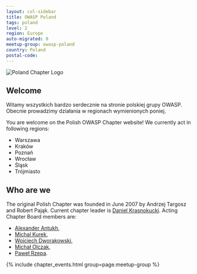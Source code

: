 ```yaml
---
layout: col-sidebar
title: OWASP Poland
tags: poland
level: 2
region: Europe
auto-migrated: 0
meetup-group: owasp-poland
country: Poland
postal-code: 
---
```



<!-- Standard Chapter Page Template
This is an example of a Project or Chapter page.
Please change these items to indicate the actual information you wish to present. In addition to this information, the 'front-matter' above the text should be modified to reflect your actual information.  An explanation of each of the front-matter items is below:

{front matter for this file}

```
- layout: This is the layout used by project and chapter pages.  You should leave this value as col-sidebar
- title: This is the title of your project or chapter page, usually the name.  For example, OWASP Zed Attack Proxy or OWASP Baltimore
- tags: This is a space-delimited list of tags you associate with your project or chapter.  If you are using tabs, at least one of these tags should be unique in order to be used in the tabs files (an example tab is included in this repo) 
- region: This is the region you are in according to our data
```

{copy for this file (index.md)}
Replace the text above the commented area with your information in the format below:
```
-->

![Poland Chapter Logo](assets/images/OWASP_Poland_logo.png)

## Welcome

Witamy wszystkich bardzo serdecznie na stronie polskiej grupy OWASP. Obecnie prowadzimy działania w regionach wymienionych poniej.

You are welcome on the Polish OWASP Chapter website!
We currently act in following regions:

* Warszawa
* Kraków
* Poznań
* Wrocław
* Śląsk
* Trójmiasto

## Who are we

The original Polish Chapter was founded in June 2007 by Andrzej Targosz and Robert Pająk.
Current chapter leader is [Daniel Krasnokucki](mailto:daniel.krasnokucki@owasp.org).
Acting Chapter Board members are:

* [Alexander Antukh](mailto:alexander.antukh@owasp.org),
* [Michal Kurek](mailto:michal.kurek@owasp.org),
* [Wojciech Dworakowski](mailto:wojciech.dworakowski@owasp.org),
* [Michał Olczak](mailto:michal.olczak@obserwatorium.biz),
* [Paweł Rzepa](mailto:pawel.rzepa@owasp.org).

{% include chapter_events.html group=page.meetup-group %}

<!--
## Participation
The Open Web Application Security Project (OWASP) is a nonprofit foundation that works to improve the security of software. All of our projects ,tools, documents, forums, and chapters are free and open to anyone interested in improving application security. 

Chapters are led by local leaders in accordance with the [Chapter Leader Handbook](/www-policy/rules-of-procedure/chapter-handbook). Financial contributions should only be made online using the authorized online donation button. To be a SPEAKER at ANY OWASP Chapter in the world simply review the [speaker agreement](/www-policy/speaker-agreement) and then contact the local chapter leader with details of what OWASP Project, independent research, or related software security topic you would like to present.

Everyone is welcome and encouraged to participate in our [Projects](/projects), [Local Chapters](/chapters), [Events](/events), [Online Groups](https://groups.google.com/a/owasp.com/){:target='_blank'}, and [Community Slack Channel](https://owasp.slack.com/){:target='_blank'}. We especially encourage diversity in all our initiatives. OWASP is a fantastic place to learn about application security, to network, and even to build your reputation as an expert. We also encourage you to be [become a member](/membership) or consider a [donation](/donate) to support our ongoing work.

## Local News
- Meeting Location
- Everyone is welcome to join us at our chapter meetings.

```
{info.md}

This separate file is where you should place links to your Google Group and Meetup page. It will be automatically rendered in the column sidebar.

{leaders.md}

Another separate file that should simply include each leaders name with mailto link as a list. It will also be automatically rendered in the column sidebar.-->
